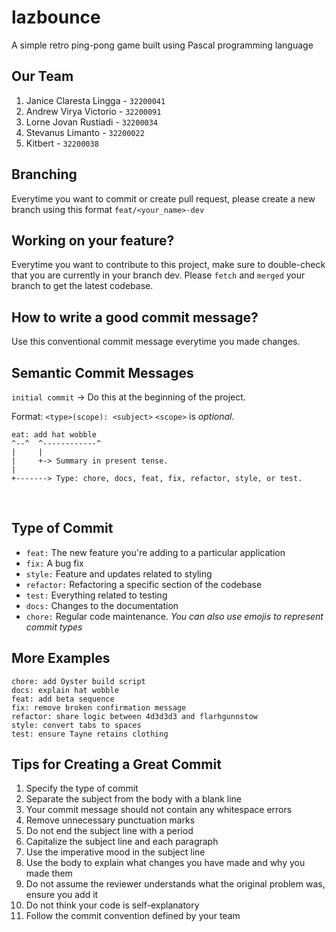 # lazbounce
A simple retro ping-pong game built using Pascal programming language

## Our Team
1. Janice Claresta Lingga - `32200041`
2. Andrew Virya Victorio - `32200091`
3. Lorne Jovan Rustiadi - `32200034`
4. Stevanus Limanto - `32200022`
5. Kitbert - `32200038`

## Branching
Everytime you want to commit or create pull request, please create a new branch using this format `feat/<your_name>-dev`

## Working on your feature?
Everytime you want to contribute to this project, make sure to double-check that you are currently in your branch dev. Please `fetch` and `merged` your branch to get the latest codebase.

## How to write a good commit message?
Use this conventional commit message everytime you made changes. <br>

## Semantic Commit Messages
`initial commit` -> Do this at the beginning of the project. <br>

Format: `<type>(scope): <subject>`
`<scope>` is *optional*.
```
eat: add hat wobble
^--^  ^------------^
|     |
|     +-> Summary in present tense.
|
+-------> Type: chore, docs, feat, fix, refactor, style, or test.
```
<br>

## Type of Commit
- `feat:` The new feature you're adding to a particular application
- `fix:` A bug fix
- `style:` Feature and updates related to styling
- `refactor:` Refactoring a specific section of the codebase
- `test:` Everything related to testing
- `docs:` Changes to the documentation
- `chore:` Regular code maintenance. *You can also use emojis to represent commit types*

## More Examples
```
chore: add Oyster build script
docs: explain hat wobble
feat: add beta sequence
fix: remove broken confirmation message
refactor: share logic between 4d3d3d3 and flarhgunnstow
style: convert tabs to spaces
test: ensure Tayne retains clothing
```

## Tips for Creating a Great Commit
1. Specify the type of commit
2. Separate the subject from the body with a blank line
3. Your commit message should not contain any whitespace errors
4. Remove unnecessary punctuation marks
5. Do not end the subject line with a period
6. Capitalize the subject line and each paragraph
7. Use the imperative mood in the subject line
8. Use the body to explain what changes you have made and why you made them
9. Do not assume the reviewer understands what the original problem was, ensure you add it
10. Do not think your code is self-explanatory
11. Follow the commit convention defined by your team
